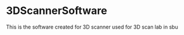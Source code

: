 3DScannerSoftware
=================

This is the software created for 3D scanner used for 3D scan lab in sbu
